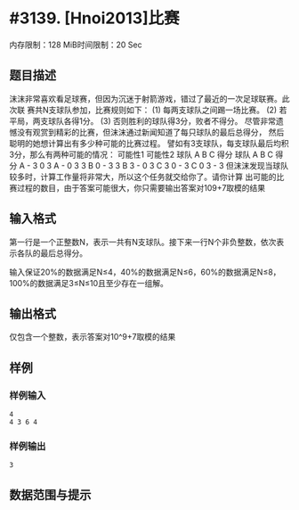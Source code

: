 # #3139. [Hnoi2013]比赛

内存限制：128 MiB时间限制：20 Sec

## 题目描述

沫沫非常喜欢看足球赛，但因为沉迷于射箭游戏，错过了最近的一次足球联赛。此次联 赛共N支球队参加，比赛规则如下： 
(1) 每两支球队之间踢一场比赛。 (2) 若平局，两支球队各得1分。 
(3) 否则胜利的球队得3分，败者不得分。 
尽管非常遗憾没有观赏到精彩的比赛，但沫沫通过新闻知道了每只球队的最后总得分， 然后聪明的她想计算出有多少种可能的比赛过程。 
譬如有3支球队，每支球队最后均积3分，那么有两种可能的情况：
 可能性1    可能性2 
球队  A  B  C  得分   球队 A  B  C  得分 
A        -  3  0  3             A     -  0  3  3 
B        0  -  3  3             B    3  -  0  3 
C        3  0  -  3            C    0  3  -  3 
但沫沫发现当球队较多时，计算工作量将非常大，所以这个任务就交给你了。请你计算 出可能的比赛过程的数目，由于答案可能很大，你只需要输出答案对109+7取模的结果

## 输入格式

第一行是一个正整数N，表示一共有N支球队。接下来一行N个非负整数，依次表示各队的最后总得分。

输入保证20%的数据满足N&le;4，40%的数据满足N&le;6，60%的数据满足N&le;8，100%的数据满足3&le;N&le;10且至少存在一组解。

## 输出格式

仅包含一个整数，表示答案对10^9+7取模的结果

## 样例

### 样例输入

    
    4
    4 3 6 4 
    

### 样例输出

    
    3
    

## 数据范围与提示
